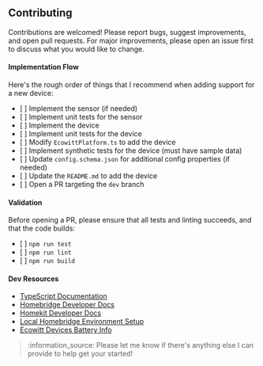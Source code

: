 ## Contributing

Contributions are welcomed! Please report bugs, suggest improvements, and open pull requests. For major improvements, please open an issue first to discuss what you would like to change.

#### Implementation Flow

Here's the rough order of things that I recommend when adding support for a new device:

* \[ ] Implement the sensor (if needed)
* \[ ] Implement unit tests for the sensor
* \[ ] Implement the device
* \[ ] Implement unit tests for the device
* \[ ] Modify `EcowittPlatform.ts` to add the device
* \[ ] Implement synthetic tests for the device (must have sample data)
* \[ ] Update `config.schema.json` for additional config properties (if needed)
* \[ ] Update the `README.md` to add the device
* \[ ] Open a PR targeting the `dev` branch

#### Validation

Before opening a PR, please ensure that all tests and linting succeeds, and that the code builds:

* \[ ] `npm run test`
* \[ ] `npm run lint`
* \[ ] `npm run build`

#### Dev Resources

* [TypeScript Documentation](https://www.typescriptlang.org/docs/)
* [Homebridge Developer Docs](https://developers.homebridge.io)
* [Homekit Developer Docs](https://developer.apple.com/documentation/homekit/)
* [Local Homebridge Environment Setup](https://github.com/homebridge/homebridge?tab=readme-ov-file#plugin-development)
* [Ecowitt Devices Battery Info](https://github.com/gjr80/weewx-gw1000/wiki/Sensor-battery-states)

> :information\_source: Please let me know if there's anything else I can provide to help get your started!

